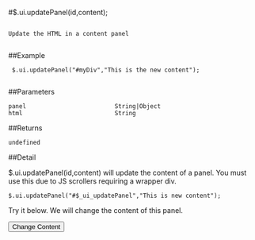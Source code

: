#$.ui.updatePanel(id,content);

```

Update the HTML in a content panel
 
```

##Example

```
 $.ui.updatePanel("#myDiv","This is the new content");
 
```


##Parameters

```
panel                         String|Object
html                          String

```

##Returns

```
undefined
```

##Detail

$.ui.updatePanel(id,content) will update the content of a panel.  You must use this due to JS scrollers requiring a wrapper div.

```
$.ui.updatePanel("#$_ui_updatePanel","This is new content");
```


Try it below.  We will change the content of this panel.

<input type="button" value="Change Content" onclick='$.ui.updatePanel("#$_ui_updatePanel","This is new content");'>